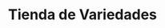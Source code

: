 ---
title: "Tienda de Variedades"
url: /ciudad-satelite/tienda-de-variedades-calle-felipe-bestres/
shop: Lebensmittel
---